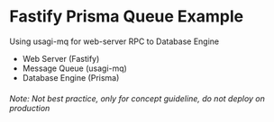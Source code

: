 # Fastify Prisma Queue Example
Using usagi-mq for web-server RPC to Database Engine

- Web Server (Fastify)
- Message Queue (usagi-mq)
- Database Engine (Prisma)

###### Note: Not best practice, only for concept guideline, do not deploy on production